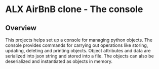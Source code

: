 # ALX AirBnB clone - The console

## Overview

This projects helps set up a console for managing python objects.
The console provides commands for carrying out operations like storing,
updating, deleting and printing objects.
Object attributes and data are serialized into json string and stored into
a file.
The objects can also be deserialized and instantiated as objects in memory.
